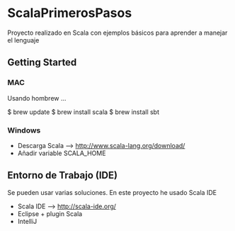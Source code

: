 # ScalaPrimerosPasos

Proyecto realizado en Scala con ejemplos básicos para aprender a manejar el lenguaje

## Getting Started

### MAC

Usando hombrew ... 

$ brew update
$ brew install scala
$ brew install sbt

### Windows

* Descarga Scala --> http://www.scala-lang.org/download/
* Añadir variable SCALA_HOME

## Entorno de Trabajo (IDE)
Se pueden usar varias soluciones. En este proyecto he usado Scala IDE

* Scala IDE --> http://scala-ide.org/
* Eclipse + plugin Scala
* IntelliJ









